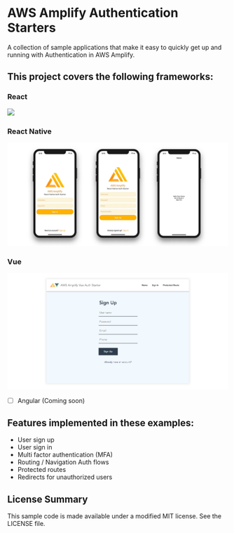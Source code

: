 # AWS Amplify Authentication Starters

A collection of sample applications that make it easy to quickly get up and running with Authentication in AWS Amplify.

## This project covers the following frameworks:

### React
![](react/hero.png)

### React Native
![](react-native/hero.jpg)

### Vue
![](vue/hero.png)

- [ ] Angular (Coming soon)

## Features implemented in these examples:
- User sign up
- User sign in
- Multi factor authentication (MFA)
- Routing / Navigation Auth flows
- Protected routes
- Redirects for unauthorized users

## License Summary

This sample code is made available under a modified MIT license. See the LICENSE file.
